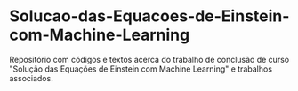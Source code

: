 # Solucao-das-Equacoes-de-Einstein-com-Machine-Learning
Repositório com códigos e textos acerca do trabalho de conclusão de curso "Solução das Equações de Einstein com Machine Learning" e trabalhos associados.

